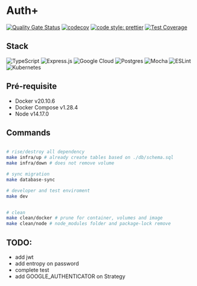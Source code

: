 # Auth+

[![Quality Gate Status](https://sonarcloud.io/api/project_badges/measure?project=AndrewHanasiro_auth-plus&metric=alert_status)](https://sonarcloud.io/dashboard?id=AndrewHanasiro_auth-plus)
[![codecov](https://codecov.io/gh/AndrewHanasiro/auth-plus/branch/master/graph/badge.svg?token=RLIX1BB8VH)](https://codecov.io/gh/AndrewHanasiro/auth-plus)
[![code style: prettier](https://img.shields.io/badge/code_style-prettier-ff69b4.svg?style=flat-square)](https://github.com/prettier/prettier)
[![Test Coverage](https://api.codeclimate.com/v1/badges/3113d07756cc7cac4d41/test_coverage)](https://codeclimate.com/github/AndrewHanasiro/auth-plus/test_coverage)

## Stack

<img alt="TypeScript" src="https://img.shields.io/badge/typescript-%23007ACC.svg?style=for-the-badge&logo=typescript&logoColor=white"/>
<img alt="Express.js" src="https://img.shields.io/badge/express.js-%23404d59.svg?style=for-the-badge&logo=express&logoColor=%2361DAFB"/>
<img alt="Google Cloud" src="https://img.shields.io/badge/GoogleCloud-%234285F4.svg?style=for-the-badge&logo=google-cloud&logoColor=white"/>
<img alt="Postgres" src ="https://img.shields.io/badge/postgres-%23316192.svg?style=for-the-badge&logo=postgresql&logoColor=white"/>
<img alt="Mocha" src="https://img.shields.io/badge/-mocha-%238D6748?style=for-the-badge&logo=mocha&logoColor=white"/>
<img alt="ESLint" src="https://img.shields.io/badge/ESLint-4B3263?style=for-the-badge&logo=eslint&logoColor=white" />
<img alt="Kubernetes" src="https://img.shields.io/badge/kubernetes-%23326ce5.svg?style=for-the-badge&logo=kubernetes&logoColor=white"/>

## Pré-requisite

- Docker v20.10.6
- Docker Compose v1.28.4
- Node v14.17.0

## Commands

```bash

# rise/destroy all dependency
make infra/up # already create tables based on ./db/schema.sql
make infra/down # does not remove volume

# sync migration
make database-sync

# developer and test enviroment
make dev


# clean
make clean/docker # prune for container, volumes and image
make clean/node # node_modules folder and package-lock remove


```

## TODO:

- add jwt
- add entropy on password
- complete test
- add GOOGLE_AUTHENTICATOR on Strategy
